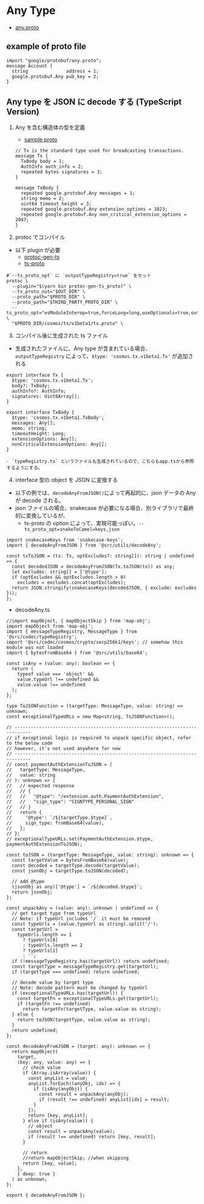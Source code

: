 # Any Type

- [any.proto](https://github.com/protocolbuffers/protobuf/blob/master/src/google/protobuf/any.proto)

## example of proto file

```
import "google/protobuf/any.proto";
message Account {
  string              address = 1;
  google.protobuf.Any pub_key = 2;
}
```

## Any type を JSON に decode する (TypeScript Version)

1. Any を含む構造体の型を定義

   - [sample proto](https://github.com/cosmos/cosmos-sdk/blob/master/proto/cosmos/tx/v1beta1/tx.proto)

   ```
   // Tx is the standard type used for broadcasting transactions.
   message Tx {
     TxBody body = 1;
     AuthInfo auth_info = 2;
     repeated bytes signatures = 3;
   }

   message TxBody {
     repeated google.protobuf.Any messages = 1;
     string memo = 2;
     uint64 timeout_height = 3;
     repeated google.protobuf.Any extension_options = 1023;
     repeated google.protobuf.Any non_critical_extension_options = 2047;
   }
   ```

2. protoc でコンパイル

- 以下 plugin が必要
  - [protoc-gen-ts](https://www.npmjs.com/package/protoc-gen-ts)
  - [ts-proto](https://www.npmjs.com/package/ts-proto)

```
#`--ts_proto_opt` に `outputTypeRegistry=true` をセット
protoc \
  --plugin="$(yarn bin protoc-gen-ts_proto)" \
  --ts_proto_out="$OUT_DIR" \
  --proto_path="$PROTO_DIR" \
  --proto_path="$THIRD_PARTY_PROTO_DIR" \
  --ts_proto_opt="esModuleInterop=true,forceLong=long,useOptionals=true,outputTypeRegistry=true" \
  "$PROTO_DIR/cosmos/tx/v1beta1/tx.proto" \
```

3. コンパイル後に生成された ts ファイル

- 生成されたファイルに、Any type が含まれている場合、`outputTypeRegistry` によって、`$type: 'cosmos.tx.v1beta1.Tx'` が追加される

```
export interface Tx {
  $type: 'cosmos.tx.v1beta1.Tx';
  body?: TxBody;
  authInfo?: AuthInfo;
  signatures: Uint8Array[];
}

export interface TxBody {
  $type: 'cosmos.tx.v1beta1.TxBody';
  messages: Any[];
  memo: string;
  timeoutHeight: Long;
  extensionOptions: Any[];
  nonCriticalExtensionOptions: Any[];
}

- `typeRegistry.ts` というファイルも生成されているので、こちらもapp.tsから参照するようにする。
```

4. interface 型の object を JSON に変換する

- 以下の例では、`decodeAnyFromJSON()`によって再起的に、json データの Any が decode される。
- json ファイルの場合、snakecase が必要になる場合、別ライブラリで最終的に変換しているが、
  - ts-proto の option によって、実現可能っぽい。`--ts_proto_opt=snakeToCamel=keys,json`

```
import snakecaseKeys from 'snakecase-keys';
import { decodeAnyFromJSON } from '@src/utils/decodeAny';

const txToJSON = (tx: Tx, optExcludes?: string[]): string | undefined => {
  const decodedJSON = decodeAnyFromJSON(Tx.toJSON(tx)) as any;
  let excludes: string[] = ['@type'];
  if (optExcludes && optExcludes.length > 0)
    excludes = excludes.concat(optExcludes);
  return JSON.stringify(snakecaseKeys(decodedJSON, { exclude: excludes }));
};
```

- decodeAny.ts

```
//import mapObject, { mapObjectSkip } from 'map-obj';
import mapObject from 'map-obj';
import { messageTypeRegistry, MessageType } from '@src/codec/typeRegistry';
import '@src/codec/cosmos/crypto/secp256k1/keys'; // somehow this module was not loaded
import { bytesFromBase64 } from '@src/utils/base64';

const isAny = (value: any): boolean => {
  return (
    typeof value === 'object' &&
    value.typeUrl !== undefined &&
    value.value !== undefined
  );
};

type ToJSONFunction = (targetType: MessageType, value: string) => unknown;
const exceptionalTypeURLs = new Map<string, ToJSONFunction>();

// ----------------------------------------------------------------------------
// if exceptional logic is required to unpack specific object, refer to the below code
// however, it's not used anywhere for now
// ----------------------------------------------------------------------------
// const paymentAuthExtensionToJSON = (
//   targetType: MessageType,
//   value: string
// ): unknown => {
//   // expected response
//   // {
//   //   "@type": "/extension.auth.PaymentAuthExtension",
//   //   "sign_type": "SIGNTYPE_PERSONAL_SIGN"
//   // }
//   return {
//     '@type': `/${targetType.$type}`,
//     sign_type: fromBase64(value),
//   };
// };
// exceptionalTypeURLs.set(PaymentAuthExtension.$type, paymentAuthExtensionToJSON);

const toJSON = (targetType: MessageType, value: string): unknown => {
  const targetValue = bytesFromBase64(value);
  const decoded = targetType.decode(targetValue);
  const jsonObj = targetType.toJSON(decoded);

  // add @type
  (jsonObj as any)['@type'] = `/${decoded.$type}`;
  return jsonObj;
};

const unpackAny = (value: any): unknown | undefined => {
  // get target type from typeUrl
  // Note: if typeUrl includes `/` it must be removed
  const typeUrls = (value.typeUrl as string).split('/');
  const targetUrl =
    typeUrls.length == 1
      ? typeUrls[0]
      : typeUrls.length == 2
      ? typeUrls[1]
      : '';
  if (!messageTypeRegistry.has(targetUrl)) return undefined;
  const targetType = messageTypeRegistry.get(targetUrl);
  if (targetType === undefined) return undefined;

  // decode value by target type
  // Note: decode pattern must be changed by typeUrl
  if (exceptionalTypeURLs.has(targetUrl)) {
    const targetFn = exceptionalTypeURLs.get(targetUrl);
    if (targetFn !== undefined)
      return targetFn(targetType, value.value as string);
  } else {
    return toJSON(targetType, value.value as string);
  }
  return undefined;
};

const decodeAnyFromJSON = (target: any): unknown => {
  return mapObject(
    target,
    (key: any, value: any) => {
      // check value
      if (Array.isArray(value)) {
        const anyList = value;
        anyList.forEach((anyObj, idx) => {
          if (isAny(anyObj)) {
            const result = unpackAny(anyObj);
            if (result !== undefined) anyList[idx] = result;
          }
        });
        return [key, anyList];
      } else if (isAny(value)) {
        // object
        const result = unpackAny(value);
        if (result !== undefined) return [key, result];
      }

      // return
      //return mapObjectSkip; //when skipping
      return [key, value];
    },
    { deep: true }
  ) as unknown;
};

export { decodeAnyFromJSON };

```

